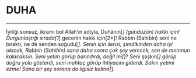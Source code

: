 # DUHA
---
İyiliği sonsuz, ikramı bol Allah’ın adıyla,
Duhânın[*] (gündüzün) hakkı için!
Durgunlaştığı sırada[1*] gecenin hakkı için[2*]!
Rabbin (Sahibin) seni ne bıraktı, ne de senden soğudu[*].
Senin için ilerisi, şimdikinden daha iyi olacak,
Rabbin (Sahibin) sana daha sonra çok şey verecek, sen de memnun kalacaksın.
Seni yetim görüp barındırdı, değil mi[*]?
Seni şaşkın[*] görüp doğru yolu gösterdi,
seni muhtaç görüp ihtiyacını giderdi.
Sakın yetimi ezme!
Sana bir şey sorana da ilgisiz kalma[*].